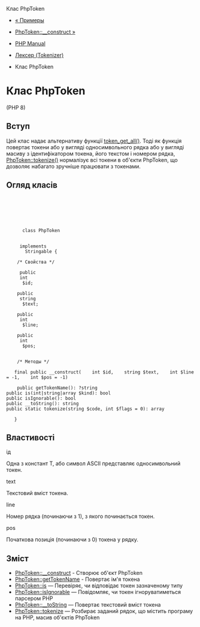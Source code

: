 Клас PhpToken

-   [« Примеры](tokenizer.examples.html)
    
-   [PhpToken::\_\_construct »](phptoken.construct.html)
    
-   [PHP Manual](index.html)
    
-   [Лексер (Tokenizer)](book.tokenizer.html)
    
-   Клас PhpToken
    

# Клас PhpToken

(PHP 8)

## Вступ

Цей клас надає альтернативу функції [token\_get\_all()](function.token-get-all.html). Тоді як функція повертає токени або у вигляді односимвольного рядка або у вигляді масиву з ідентифікатором токена, його текстом і номером рядка, [PhpToken::tokenize()](phptoken.tokenize.html) нормалізує всі токени в об'єкти PhpToken, що дозволяє набагато зручніше працювати з токенами.

## Огляд класів

```classsynopsis

     
    

    
     
      class PhpToken
     

     implements 
       Stringable {

    /* Свойства */
    
     public
     int
      $id;

    public
     string
      $text;

    public
     int
      $line;

    public
     int
      $pos;


    /* Методы */
    
   final public __construct(    int $id,    string $text,    int $line = -1,    int $pos = -1)

    public getTokenName(): ?string
public is(int|string|array $kind): bool
public isIgnorable(): bool
public __toString(): string
public static tokenize(string $code, int $flags = 0): array

   }
```

## Властивості

ід

Одна з констант T, або символ ASCII представляє односимвольний токен.

text

Текстовий вміст токена.

line

Номер рядка (починаючи з 1), з якого починається токен.

pos

Початкова позиція (починаючи з 0) токена у рядку.

## Зміст

-   [PhpToken::\_\_construct](phptoken.construct.html) - Створює об'єкт PhpToken
-   [PhpToken::getTokenName](phptoken.gettokenname.html) - Повертає ім'я токена
-   [PhpToken::is](phptoken.is.html) — Перевіряє, чи відповідає токен зазначеному типу
-   [PhpToken::isIgnorable](phptoken.isignorable.html) — Повідомляє, чи токен ігноруватиметься парсером PHP
-   [PhpToken::\_\_toString](phptoken.tostring.html) — Повертає текстовий вміст токена
-   [PhpToken::tokenize](phptoken.tokenize.html) — Розбирає заданий рядок, що містить програму на PHP, масив об'єктів PhpToken